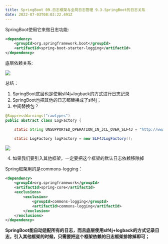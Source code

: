 ```yaml
---
title: SpringBoot 09.日志框架与全局日志管理 9.3.SpringBoot的日志关系
date: 2022-07-03T08:03:22.491Z
---
```

SpringBoot使用它来做日志功能:

```xml
<dependency>
    <groupId>org.springframework.boot</groupId>
    <artifactId>spring-boot-starter-logging</artifactId>
</dependency>
```

底层依赖关系:

![](https://gitee.com/krislin_zhao/IMGcloud/raw/master/img/20200524121144.png)

总结：

1. SpringBoot底层也是使用slf4j+logback的方式进行日志记录
2. SpringBoot也把其他的日志都替换成了slf4j；
3. 中间替换包？

```java
@SuppressWarnings("rawtypes")
public abstract class LogFactory {

    static String UNSUPPORTED_OPERATION_IN_JCL_OVER_SLF4J = "http://www.slf4j.org/codes.html#unsupported_operation_in_jcl_over_slf4j";

    static LogFactory logFactory = new SLF4JLogFactory();
```

![](https://gitee.com/krislin_zhao/IMGcloud/raw/master/img/20200524122602.png)

4. 如果我们要引入其他框架，一定要把这个框架的默认日志依赖移除掉

Spring框架用的是commons-logging：

```xml
<dependency>
    <groupId>org.springframework</groupId>
    <artifactId>spring-core</artifactId>
    <exclusions>
        <exclusion>
            <groupId>commons-logging</groupId>
            <artifactId>commons-logging</artifactId>
        </exclusion>
    </exclusions>
</dependency>
```

**SpringBoot能自动适配所有的日志，而且底层使用slf4j+logback的方式记录日志，引入其他框架的时候，只需要把这个框架依赖的日志框架排除掉即可；**